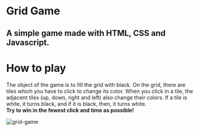 # Grid Game
A simple game made with HTML, CSS and Javascript.
---
# How to play
The object of the game is to fill the grid with black. On the grid, there are tiles which you have to click to change its color. When you click in a tile, the adjacent tiles (up, down, right and left) also change their colors. If a tile is white, it turns black, and if it is black, then, it turns white.  
**Try to win in the fewest click and time as possible!**

![grid-game](https://user-images.githubusercontent.com/62572529/188248517-0d32230b-9d3d-4254-af6a-026d7a414dd0.png)
